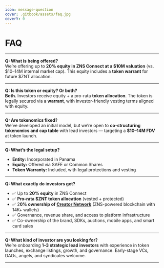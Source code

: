 ```yaml
---
icon: message-question
cover: .gitbook/assets/faq.jpg
coverY: 0
---
```


# FAQ

***

**Q: What is being offered?**\
We’re offering up to **20% equity in ZNS Connect at a $10M valuation** (vs. $10–14M internal market cap). This equity includes a **token warrant** for future $ZNT allocation.

***

**Q: Is this token or equity? Or both?**\
**Both.** Investors receive equity + a pro-rata **token allocation**. The token is legally secured via a **warrant**, with investor-friendly vesting terms aligned with equity.

***

**Q: Are tokenomics fixed?**\
We’ve developed an initial model, but we’re open to **co-structuring tokenomics and cap table** with lead investors — targeting a **$10–14M FDV** at token launch.

***

**Q: What’s the legal setup?**

* **Entity:** Incorporated in Panama
* **Equity:** Offered via SAFE or Common Shares
* **Token Warranty:** Included, with legal protections and vesting

***

**Q: What exactly do investors get?**

* ✅ Up to **20% equity** in ZNS Connect
* ✅ **Pro-rata $ZNT token allocation** (vested + protected)
* ✅ 2**0% ownership of** [**Creator Network**](https://creatorchain.io/) (ZNS-powered blockchain with 14K+ wallets)
* ✅ Governance, revenue share, and access to platform infrastructure
* ✅ Co-ownership of the brand, SDKs, auctions, mobile apps, and smart card sales

***

**Q: What kind of investor are you looking for?**\
We’re onboarding **1–3 strategic lead investors** with experience in token launches, exchange listings, growth, and governance. Early-stage VCs, DAOs, angels, and syndicates welcome.

***

